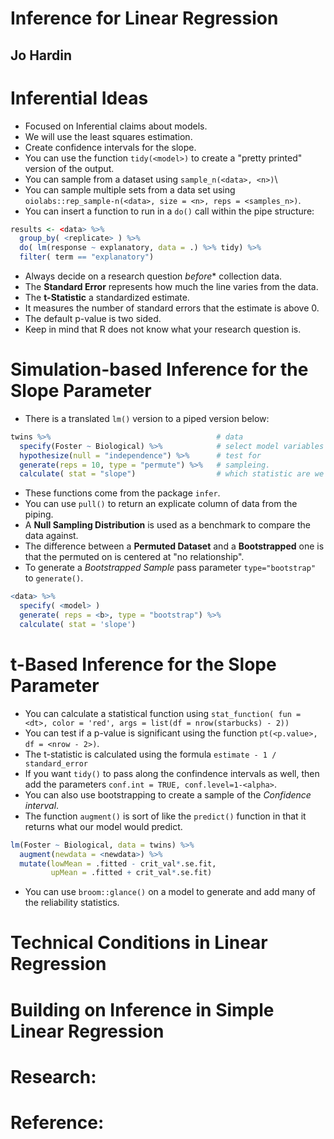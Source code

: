 # Inference for Linear Regression
## Jo Hardin

# Inferential Ideas
- Focused on Inferential claims about models.
- We will use the least squares estimation.
- Create confidence intervals for the slope.
- You can use the function `tidy(<model>)` to create a "pretty printed" version of the output.
- You can sample from a dataset using `sample_n(<data>, <n>)`\
- You can sample multiple sets from a data set using `oiolabs::rep_sample-n(<data>, size = <n>, reps = <samples_n>)`.
- You can insert a function to run in a `do()` call within the pipe structure:
```r
results <- <data> %>%
  group_by( <replicate> ) %>%
  do( lm(response ~ explanatory, data = .) %>% tidy) %>%
  filter( term == "explanatory")
```
- Always decide on a research question *before** collection data.
- The **Standard Error** represents how much the line varies from the data.
- The **t-Statistic** a standardized estimate.
- It measures the number of standard errors that the estimate is above 0.
- The default p-value is two sided.
- Keep in mind that R does not know what your research question is.


# Simulation-based Inference for the Slope Parameter
- There is a translated `lm()` version to a piped version below:
```r
twins %>%                                     # data
  specify(Foster ~ Biological) %>%            # select model variables
  hypothesize(null = "independence") %>%      # test for
  generate(reps = 10, type = "permute") %>%   # sampleing.
  calculate( stat = "slope")                  # which statistic are we after
```
- These functions come from the package `infer`.
- You can use `pull()` to return an explicate column of data from the piping.
- A **Null Sampling Distribution** is used as a benchmark to compare the data against.
- The difference between a **Permuted Dataset** and a **Bootstrapped** one is that the permuted on is centered at "no relationship".
- To generate a *Bootstrapped Sample* pass parameter `type="bootstrap"` to `generate()`.
```r
<data> %>%
  specify( <model> )
  generate( reps = <b>, type = "bootstrap") %>%
  calculate( stat = 'slope')
```

# t-Based Inference for the Slope Parameter
- You can calculate a statistical function using `stat_function( fun = <dt>, color = 'red', args = list(df = nrow(starbucks) - 2))`
- You can test if a p-value is significant using the function `pt(<p.value>, df = <nrow - 2>)`.
- The t-statistic is calculated using the formula `estimate - 1 / standard_error`
- If you want `tidy()` to pass along the confindence intervals as well, then add the parameters `conf.int = TRUE, conf.level=1-<alpha>`.
- You can also use bootstrapping to create a sample of the *Confidence interval*.
- The function `augment()` is sort of like the `predict()` function in that it returns what our model would predict.
```r
lm(Foster ~ Biological, data = twins) %>%
  augment(newdata = <newdata>) %>%
  mutate(lowMean = .fitted - crit_val*.se.fit,
         upMean = .fitted + crit_val*.se.fit)
```
- You can use `broom::glance()` on a model to generate and add many of the reliability statistics.


# Technical Conditions in Linear Regression

# Building on Inference in Simple Linear Regression

# Research:

# Reference:
